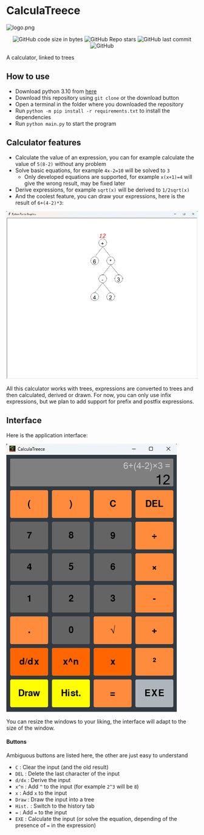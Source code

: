 # CalculaTreece

![logo.png](./logo.png)

<div align="center">
    <img alt="GitHub code size in bytes" src="https://img.shields.io/github/languages/code-size/Nanapiou/CalculaTreece">
    <img alt="GitHub Repo stars" src="https://img.shields.io/github/stars/Nanapiou/CalculaTreece?logo=github&style=plastic">
    <img alt="GitHub last commit" src="https://img.shields.io/github/last-commit/Nanapiou/CalculaTreece?logo=github&style=plastic">
    <img alt="GitHub" src="https://img.shields.io/github/license/Nanapiou/CalculaTreece?style=plastic">
</div>

A calculator, linked to trees

## How to use

- Download python 3.10 from [here](https://www.python.org/downloads/)
- Download this repository using `git clone` or the download button
- Open a terminal in the folder where you downloaded the repository
- Run `python -m pip install -r requirements.txt` to install the dependencies
- Run `python main.py` to start the program

## Calculator features

- Calculate the value of an expression, you can for example calculate the value of `5(8-2)` without any problem
- Solve basic equations, for example `4x-2=10` will be solved to `3`
    - Only developed equations are supported, for example `x(x+1)=4` will give the wrong result, may be fixed later
- Derive expressions, for example `sqrt(x)` will be derived to `1/2sqrt(x)`
- And the coolest feature, you can draw your expressions, here is the result of `6+(4-2)*3`:

![image.png](./examples/tree.png)

All this calculator works with trees, expressions are converted to trees and then calculated, derived or drawn.
For now, you can only use infix expressions, but we plan to add support for prefix and postfix expressions.

## Interface

Here is the application interface:

![image.png](./examples/calcul.png)

You can resize the windows to your liking, the interface will adapt to the size of the window.

#### Buttons

Ambiguous buttons are listed here, the other are just easy to understand

- `C` : Clear the input (and the old result)
- `DEL` : Delete the last character of the input
- `d/dx` : Derive the input
- `x^n` : Add `^` to the input (for example `2^3` will be `8`)
- `x` : Add `x` to the input
- `Draw` : Draw the input into a tree
- `Hist.` : Switch to the history tab
- `=` : Add `=` to the input
- `EXE` : Calculate the input (or solve the equation, depending of the presence of `=` in the expression)
